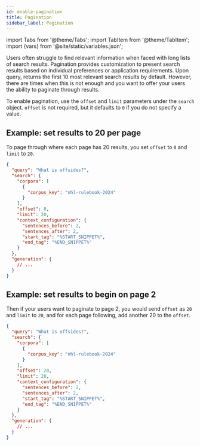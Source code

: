 ```yaml
---
id: enable-pagination
title: Pagination
sidebar_label: Pagination
---
```


import Tabs from '@theme/Tabs';
import TabItem from '@theme/TabItem';
import {vars} from '@site/static/variables.json';

Users often struggle to find relevant information when faced with long lists 
of search results. Pagination provides customization to present search results 
based on individual preferences or application requirements. Upon 
query, <Config v="names.product"/> returns the first 10 most relevant search results 
by default. However, there are times when this is not enough and you want to 
offer your users the ability to paginate through results.

To enable pagination, use the `offset` and `limit` parameters under the 
`search` object. `offset` is not required, but it defaults to `0` if you do not specify 
a value.

## Example: set results to 20 per page

To page through where each page has 20 results, you set `offset` to `0` and 
`limit` to `20`.

```json
{
  "query": "What is offsides?",
  "search": {
    "corpora": [
      {
        "corpus_key": "nhl-rulebook-2024"
      }
    ],
    "offset": 0,
    "limit": 20,
    "context_configuration": {
      "sentences_before": 2,
      "sentences_after": 2,
      "start_tag": "%START_SNIPPET%",
      "end_tag": "%END_SNIPPET%"
    }
  },
  "generation": {
    // ...
  }
}
```

## Example: set results to begin on page 2

Then if your users want to paginate to page 2, you would send `offset` as 
`20` and `limit` to `20`, and for each page following, add another 20 
to the `offset`.

```json
{
  "query": "What is offsides?",
  "search": {
    "corpora": [
      {
        "corpus_key": "nhl-rulebook-2024"
      }
    ],
    "offset": 20,
    "limit": 20,
    "context_configuration": {
      "sentences_before": 2,
      "sentences_after": 2,
      "start_tag": "%START_SNIPPET%",
      "end_tag": "%END_SNIPPET%"
    }
  },
  "generation": {
    // ...
  }
}
```

